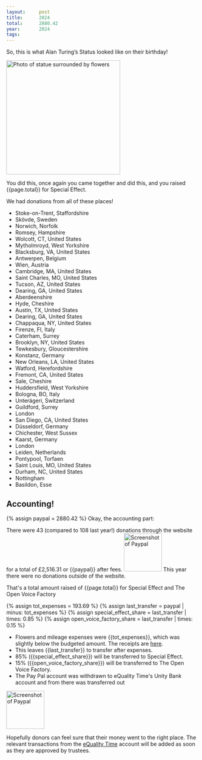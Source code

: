 ```yaml
---
layout:     post
title:      2024
total:      2880.42
year:       2024
tags:       
---
```


  <script>
        function formatNumberWithCommasAndDecimalPlaces(number) {
            return '£' + number.toLocaleString('en-US', { minimumFractionDigits: 2, maximumFractionDigits: 2 });
        }

        document.addEventListener("DOMContentLoaded", function() {
            var elements = document.querySelectorAll('.format-number');
            elements.forEach(function(element) {
                var number = parseFloat(element.innerText);
                element.innerText = formatNumberWithCommasAndDecimalPlaces(number);
            });
        });
    </script>

So, this is what Alan Turing’s Status looked like on their birthday!

<img src="{{site.baseurl}}/assets/images/{{page.year}}/1.png" alt="Photo of statue surrounded by flowers" width=300px />

You did this, once again you came together and did this, and you raised  <span class="format-number">{{page.total}}</span> for Special Effect.

We had donations from all of these places! 

*    Stoke-on-Trent, Staffordshire
*    Skövde, Sweden
*    Norwich, Norfolk
*    Romsey, Hampshire
*    Wolcott, CT, United States
*    Mytholmroyd, West Yorkshire
*    Blacksburg, VA, United States
*    Antwerpen, Belgium
*    Wien, Austria
*    Cambridge, MA, United States
*    Saint Charles, MO, United States
*    Tucson, AZ, United States
*    Dearing, GA, United States
*    Aberdeenshire
*    Hyde, Cheshire
*    Austin, TX, United States
*    Dearing, GA, United States
*    Chappaqua, NY, United States
*    Firenze, FI, Italy
*    Caterham, Surrey
*    Brooklyn, NY, United States
*    Tewkesbury, Gloucestershire
*    Konstanz, Germany
*    New Orleans, LA, United States
*    Watford, Herefordshire
*    Fremont, CA, United States
*    Sale, Cheshire
*    Huddersfield, West Yorkshire
*    Bologna, BO, Italy
*    Unterägeri, Switzerland
*    Guildford, Surrey
*    London
*    San Diego, CA, United States
*    Düsseldorf, Germany
*    Chichester, West Sussex
*    Kaarst, Germany
*    London
*    Leiden, Netherlands
*    Pontypool, Torfaen
*    Saint Louis, MO, United States
*    Durham, NC, United States
*    Nottingham
*    Basildon, Esse

## Accounting!
{% assign paypal = 2880.42 %}
Okay, the accounting part:

There were 43 (compared to 108 last year!) donations through the website for a total of £2,516.31 or <span class="format-number">{{paypal}}</span> after fees. 
<img src="{{site.baseurl}}/assets/images/{{page.year}}/paypal.png" alt="Screenshot of Paypal" width=100px />
This year there were no donations outside of the website. 

That's a total amount raised of <span class="format-number">{{page.total}}</span> for Special Effect and The Open Voice Factory

{% assign tot_expenses = 193.69 %}
{% assign last_transfer = paypal | minus: tot_expenses %}
{% assign special_effect_share = last_transfer | times: 0.85 %}
{% assign open_voice_factory_share = last_transfer | times: 0.15 %}

*   Flowers and mileage expenses were <span class="format-number">{{tot_expenses}}</span>, which was slightly below the budgeted amount. The receipts are [here]({{site.baseurl}}/assets/images/{{page.year}}/receipts.zip). 
*   This leaves <span class="format-number">{{last_transfer}}</span> to transfer after expenses.
*   85% (<span class="format-number">{{special_effect_share}}</span>) will be transferred to Special Effect.
*   15% (<span class="format-number">{{open_voice_factory_share}}</span>) will be transferred to The Open Voice Factory.
*   The Pay Pal account was withdrawn to eQuality Time's Unity Bank account and from there was transferred out

<img src="{{site.baseurl}}/assets/images/{{page.year}}/final.png" alt="Screenshot of Paypal" width=100px />

Hopefully donors can feel sure that their money went to the right place. The relevant transactions from the [eQuality Time](https://equalitytime.co.uk/) account will be added as soon as they are approved by trustees. 

<!-- <img src="{{site.baseurl}}/assets/images/{{page.year}}/final.png" alt="relevent transaction in bank" width=200px /> 
-->

